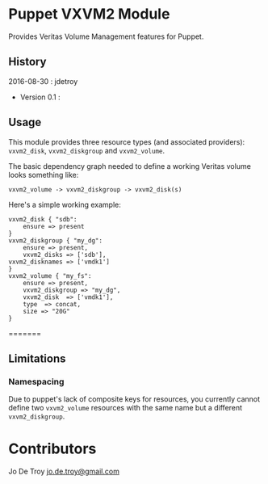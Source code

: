 Puppet VXVM2 Module
===================

Provides Veritas Volume Management features for Puppet.

History
-------
2016-08-30 : jdetroy

  * Version 0.1 : 



Usage
-----

This module provides three resource types (and associated providers):
`vxvm2_disk`, `vxvm2_diskgroup` and `vxvm2_volume`.

The basic dependency graph needed to define a working Veritas volume
looks something like:

    vxvm2_volume -> vxvm2_diskgroup -> vxvm2_disk(s)

Here's a simple working example:

    vxvm2_disk { "sdb":
        ensure => present
    }
    vxvm2_diskgroup { "my_dg":
        ensure => present,
        vxvm2_disks => ['sdb'],
	vxvm2_disknames => ['vmdk1']
    }
    vxvm2_volume { "my_fs":
        ensure => present,
        vxvm2_diskgroup => "my_dg",
        vxvm2_disk  => ['vmdk1'],
        type  => concat,
        size => "20G"
    }


=======

Limitations
-----------

### Namespacing

Due to puppet's lack of composite keys for resources, you currently
cannot define two `vxvm2_volume` resources with the same name but
a different `vxvm2_diskgroup`.


Contributors
=======

Jo De Troy <jo.de.troy@gmail.com>
